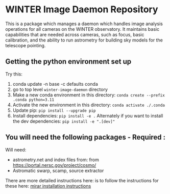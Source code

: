 # WINTER Image Daemon Repository

This is a package which manages a daemon which handles image analysis operations for all cameras on the WINTER observatory. It maintains basic capabilities that are needed across cameras, such as focus, basic calibration, and the ability to run astrometry for building sky models for the telescope pointing.

## Getting the python environment set up

Try this:

1. conda update -n base -c defaults conda
2. go to top level `winter-image-daemon` directory
3. Make a new conda environment in this directory: `conda create --prefix .conda python=3.11`
4. Activate the new environment in this directory: `conda activate ./.conda`
5. Update pip: `pip install --upgrade pip`
6. Install dependencies: `pip install -e .` Alternately if you want to install the dev dependencies: `pip install -e ".[dev]"`

## You will need the following packages - Required :
Will need:
- astrometry.net and index files from: from https://portal.nersc.gov/project/cosmo/
- Astromatic swarp, scamp, source extractor 

There are more detailed instructions here: is to follow the instructions for these here: [mirar installation instructions](https://mirar.readthedocs.io/en/latest/installation.html)

